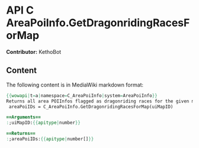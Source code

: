 # API C AreaPoiInfo.GetDragonridingRacesForMap

**Contributor:** KethoBot

## Content

The following content is in MediaWiki markdown format:

```mediawiki
{{wowapi|t=a|namespace=C_AreaPoiInfo|system=AreaPoiInfo}}
Returns all area POIInfos flagged as dragonriding races for the given map.
 areaPoiIDs = C_AreaPoiInfo.GetDragonridingRacesForMap(uiMapID)

==Arguments==
:;uiMapID:{{apitype|number}}

==Returns==
:;areaPoiIDs:{{apitype|number[]}}
```